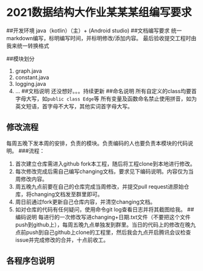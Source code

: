 # 2021数据结构大作业某某某组编写要求

##开发环境
java（kotlin）（主）+ (Android studio)
##文档编写要求
统一markdown编写，标明编写时间，并标明修改/添加内容。
最后验收提交工程时由我来统一转换格式

##模块划分
1. graph.java
2. constant.java
3. logging.java
4. …
##文档说明
还没想好。。。持续更新
##命名说明
所有自定义的class均要首字母大写，如`public class Edge`等
所有变量及函数命名禁止使用拼音，如为英文短语，首字母不大写，其他实词首字母大写。
## 修改流程
每周五晚下发本周的安排，负责的模块。负责编码的人也要负责本模块的代码说明。
###流程：
1. 首次建立仓库需进入github fork本工程，随后将工程clone到本地进行修改。
2. 每次修改完成后需自己编写changing文档，要求见下编码说明。内容仅为当周修改内容。
3. 周五晚九点前要在自己的仓库完成当周修改，并提交pull request进原始仓库，将changing文档发至群里即可。
4. 周日前通过fork更新自己仓库内容，并清空changing文档。
5. 如对仓库的代码有任何疑问，使用命令git log查看日志并将其截图给我。
##编码说明
每进行的一次修改写进changing+日期.txt文件（不要把这个文件push到github上），每周五晚九点单独发到群里。当日的代码上的修改在晚九点前push到自己github上clone的工程里，然后我会九点开启腾讯会议检查issue并完成修改的合并，十点前收工。


## 各程序包说明